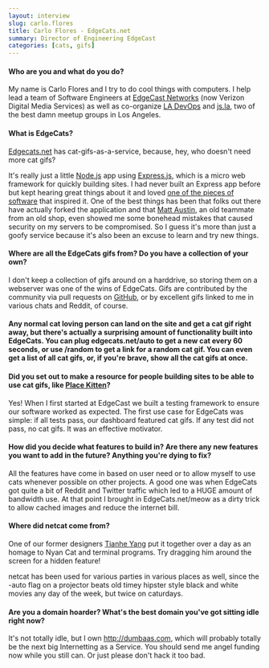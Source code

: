 ```yaml
---
layout: interview
slug: carlo.flores
title: Carlo Flores - EdgeCats.net
summary: Director of Engineering EdgeCast
categories: [cats, gifs]
---
```


#### Who are you and what do you do?

My name is Carlo Flores and I try to do cool things with computers.  I help lead a team of Software Engineers at [EdgeCast Networks](http://edgecast.com) (now Verizon Digital Media Services) as well as co-organize [LA DevOps](http://meetup.com/ladevops) and [js.la](http://js.la), two of the best damn meetup groups in Los Angeles.  

#### What is EdgeCats?

[Edgecats.net](http://edgecats.net) has cat-gifs-as-a-service, because, hey, who doesn't need more cat gifs?

It's really just a little [Node.js](http://nodejs.org) app using [Express.js](http://expressjs.com/), which is a micro web framework for quickly building sites.  I had never built an Express app before but kept hearing great things about it and loved [one of the pieces of software](http://sinatrarb.com) that inspired it.  One of the best things has been that folks out there have actually forked the application and that [Matt Austin](https://github.com/matt-), an old teammate from an old shop, even showed me some bonehead mistakes that caused security on my servers to be compromised.  So I guess it's more than just a goofy service because it's also been an excuse to learn and try new things.

#### Where are all the EdgeCats gifs from? Do you have a collection of your own?

I don't keep a collection of gifs around on a harddrive, so storing them on a webserver was one of the wins of EdgeCats.  Gifs are contributed by the community via pull requests on [GitHub](https://github.com/flores/moarcats), or by excellent gifs linked to me in various chats and Reddit, of course.

#### Any normal cat loving person can land on the site and get a cat gif right away, but there's actually a surprising amount of functionality built into EdgeCats. You can plug edgecats.net/auto to get a new cat every 60 seconds, or use /random to get a link for a random cat gif. You can even get a list of all cat gifs, or, if you're brave, show all the cat gifs at once.

#### Did you set out to make a resource for people building sites to be able to use cat gifs, like [Place Kitten](http://placekitten.com/)?

Yes!  When I first started at EdgeCast we built a testing framework to ensure our software worked as expected.  The first use case for EdgeCats was simple: if all tests pass, our dashboard featured cat gifs.  If any test did not pass, no cat gifs.  It was an effective motivator.

#### How did you decide what features to build in? Are there any new features you want to add in the future? Anything you're dying to fix?

All the features have come in based on user need or to allow myself to use cats whenever possible on other projects.  A good one was when EdgeCats got quite a bit of Reddit and Twitter traffic which led to a HUGE amount of bandwidth use.  At that point I brought in EdgeCats.net/meow as a dirty trick to allow cached images and reduce the internet bill.

#### Where did netcat come from?

One of our former designers [Tianhe Yang](https://twitter.com/tianheyang) put it together over a day as an homage to Nyan Cat and terminal programs.  Try dragging him around the screen for a hidden feature!

netcat has been used for various parties in various places as well, since the -auto flag on a projector beats old timey hipster style black and white movies any day of the week, but twice on caturdays.

#### Are you a domain hoarder? What's the best domain you've got sitting idle right now?

It's not totally idle, but I own http://dumbaas.com, which will probably totally be the next big Internetting as a Service.  You should send me angel funding now while you still can.  Or just please don't hack it too bad.
